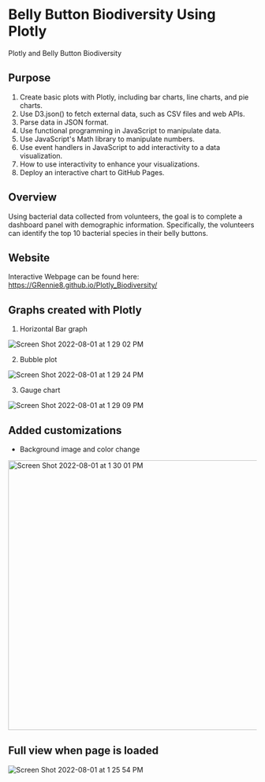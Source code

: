# Belly Button Biodiversity Using Plotly
Plotly and Belly Button Biodiversity

## Purpose
1. Create basic plots with Plotly, including bar charts, line charts, and pie charts.
2. Use D3.json() to fetch external data, such as CSV files and web APIs.
3. Parse data in JSON format.
4. Use functional programming in JavaScript to manipulate data.
5. Use JavaScript's Math library to manipulate numbers.
6. Use event handlers in JavaScript to add interactivity to a data visualization.
7. How to use interactivity to enhance your visualizations.
8. Deploy an interactive chart to GitHub Pages.

## Overview
Using bacterial data collected from volunteers, the goal is to complete a dashboard panel with demographic information. Specifically, the volunteers can identify the top 10 bacterial species in their belly buttons. 

## Website
Interactive Webpage can be found here: 
https://GRennie8.github.io/Plotly_Biodiversity/

## Graphs created with Plotly
1. Horizontal Bar graph

![Screen Shot 2022-08-01 at 1 29 02 PM](https://user-images.githubusercontent.com/104115586/182230279-7bc63740-473b-4df8-a151-ad7b8f6d48db.png)



2. Bubble plot 

![Screen Shot 2022-08-01 at 1 29 24 PM](https://user-images.githubusercontent.com/104115586/182230349-016fa3bd-ac7d-40ff-ac4a-1b97b07af3d6.png)


3. Gauge chart

![Screen Shot 2022-08-01 at 1 29 09 PM](https://user-images.githubusercontent.com/104115586/182230369-e492cf7b-c589-4756-ae39-0c6e22333e57.png)


## Added customizations
 - Background image and color change 
 
 <img width="547" alt="Screen Shot 2022-08-01 at 1 30 01 PM" src="https://user-images.githubusercontent.com/104115586/182230546-72acea7f-da25-436b-87c9-86e448992b69.png">

## Full view when page is loaded

![Screen Shot 2022-08-01 at 1 25 54 PM](https://user-images.githubusercontent.com/104115586/182230779-6aed9452-bcd5-47f8-b019-8edb8f8ef0f7.png)


